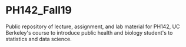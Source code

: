 # PH142_Fall19
Public repository of lecture, assignment, and lab material for PH142, UC Berkeley's course to introduce public health and biology student's to statistics and data science.
